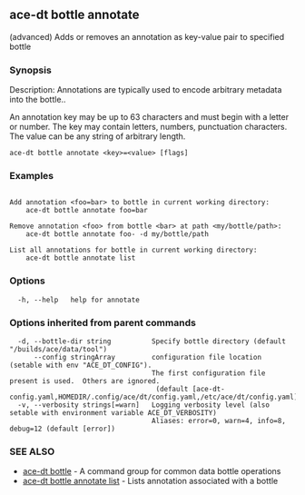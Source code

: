 ## ace-dt bottle annotate

(advanced) Adds or removes an annotation as key-value pair to specified bottle

### Synopsis

Description:
  Annotations are typically used to encode arbitrary metadata into the bottle..

  An annotation key may be up to 63 characters and must begin with a letter or number. The key may contain
  letters, numbers, punctuation characters. The value can be any string of arbitrary length.
 

```
ace-dt bottle annotate <key>=<value> [flags]
```

### Examples

```

Add annotation <foo=bar> to bottle in current working directory:
	ace-dt bottle annotate foo=bar

Remove annotation <foo> from bottle <bar> at path <my/bottle/path>:
	ace-dt bottle annotate foo- -d my/bottle/path

List all annotations for bottle in current working directory:
	ace-dt bottle annotate list

```

### Options

```
  -h, --help   help for annotate
```

### Options inherited from parent commands

```
  -d, --bottle-dir string          Specify bottle directory (default "/builds/ace/data/tool")
      --config stringArray         configuration file location (setable with env "ACE_DT_CONFIG").
                                   The first configuration file present is used.  Others are ignored.
                                    (default [ace-dt-config.yaml,HOMEDIR/.config/ace/dt/config.yaml,/etc/ace/dt/config.yaml])
  -v, --verbosity strings[=warn]   Logging verbosity level (also setable with environment variable ACE_DT_VERBOSITY)
                                   Aliases: error=0, warn=4, info=8, debug=12 (default [error])
```

### SEE ALSO

* [ace-dt bottle](ace-dt_bottle.md)	 - A command group for common data bottle operations
* [ace-dt bottle annotate list](ace-dt_bottle_annotate_list.md)	 - Lists annotation associated with a bottle

